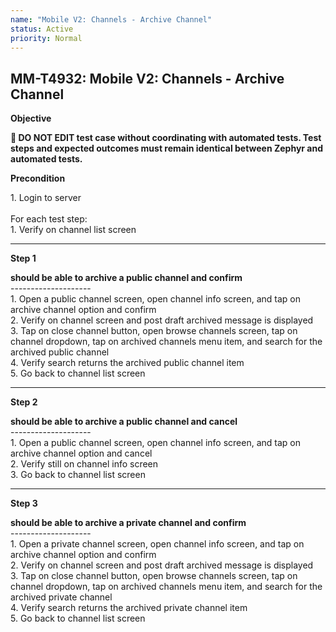 ```yaml
---
name: "Mobile V2: Channels - Archive Channel"
status: Active
priority: Normal
---
```


## MM-T4932: Mobile V2: Channels - Archive Channel

**Objective**

**🛑 DO NOT EDIT test case without coordinating with automated tests. Test steps and expected outcomes must remain identical between Zephyr and automated tests.**

**Precondition**

1\. Login to server\
\
For each test step:\
1\. Verify on channel list screen

---

**Step 1**

**should be able to archive a public channel and confirm**\
\--------------------\
1\. Open a public channel screen, open channel info screen, and tap on archive channel option and confirm\
2\. Verify on channel screen and post draft archived message is displayed\
3\. Tap on close channel button, open browse channels screen, tap on channel dropdown, tap on archived channels menu item, and search for the archived public channel\
4\. Verify search returns the archived public channel item\
5\. Go back to channel list screen

---

**Step 2**

**should be able to archive a public channel and cancel**\
\--------------------\
1\. Open a public channel screen, open channel info screen, and tap on archive channel option and cancel\
2\. Verify still on channel info screen\
3\. Go back to channel list screen

---

**Step 3**

**should be able to archive a private channel and confirm**\
\--------------------\
1\. Open a private channel screen, open channel info screen, and tap on archive channel option and confirm\
2\. Verify on channel screen and post draft archived message is displayed\
3\. Tap on close channel button, open browse channels screen, tap on channel dropdown, tap on archived channels menu item, and search for the archived private channel\
4\. Verify search returns the archived private channel item\
5\. Go back to channel list screen
